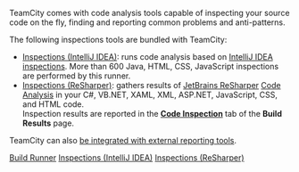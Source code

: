 [//]: # (title: Code Inspection)
[//]: # (auxiliary-id: Code Inspection)

TeamCity comes with code analysis tools capable of inspecting your source code on the fly, finding and reporting common problems and anti-patterns.

The following inspections tools are bundled with TeamCity:
* [Inspections (IntelliJ IDEA)](inspections.md): runs code analysis based on [IntelliJ IDEA inspections](http://www.jetbrains.com/idea/documentation/inspections.jsp). More than 600 Java, HTML, CSS, JavaScript inspections are performed by this runner.
* [Inspections (ReSharper)](inspections-resharper.md): gathers results of [JetBrains ReSharper](http://www.jetbrains.com/resharper) [Code Analysis](http://www.jetbrains.com/resharper/webhelp/Code_Analysis__Index.html) in your C#, VB.NET, XAML, XML, ASP.NET, JavaScript, CSS, and HTML code.   
Inspection results are reported in the [__Code Inspection__](working-with-build-results.md#Code+Inspection+Results) tab of the __Build Results__ page.

TeamCity can also [be integrated with external reporting tools](how-to.md#Integrate+with+Build+and+Reporting+Tools).

 <seealso>
        <category ref="concepts">
            <a href="build-runner.md">Build Runner</a>
        </category>
        <category ref="admin-guide">
            <a href="inspections.md">Inspections (IntelliJ IDEA)</a>
            <a href="inspections-resharper.md">Inspections (ReSharper)</a>
        </category>
</seealso>